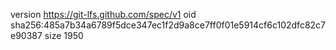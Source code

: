 version https://git-lfs.github.com/spec/v1
oid sha256:485a7b34a6789f5dce347ec1f2d9a8ce7ff0f01e5914cf6c102dfc82c7e90387
size 1950
